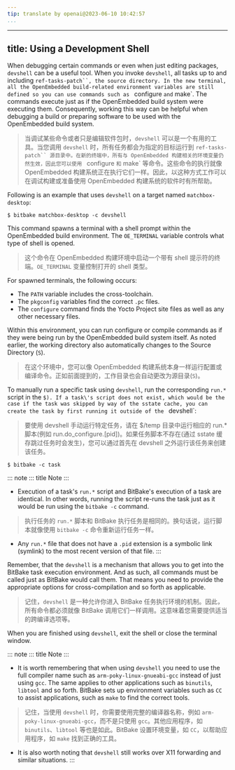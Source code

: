 ```yaml
---
tip: translate by openai@2023-06-10 10:42:57
...
```

---
title: Using a Development Shell
--------------------------------

When debugging certain commands or even when just editing packages, `devshell` can be a useful tool. When you invoke `devshell`, all tasks up to and including `ref-tasks-patch``, the source directory. In the new terminal, all the OpenEmbedded build-related environment variables are still defined so you can use commands such as ` configure `and` make`. The commands execute just as if the OpenEmbedded build system were executing them. Consequently, working this way can be helpful when debugging a build or preparing software to be used with the OpenEmbedded build system.

> 当调试某些命令或者只是编辑软件包时，`devshell` 可以是一个有用的工具。当您调用 `devshell` 时，所有任务都会为指定的目标运行到 `ref-tasks-patch`` 源目录中。在新的终端中，所有与 OpenEmbedded 构建相关的环境变量仍然生效，因此您可以使用 ` configure `和` make` 等命令。这些命令的执行就像 OpenEmbedded 构建系统正在执行它们一样。因此，以这种方式工作可以在调试构建或准备使用 OpenEmbedded 构建系统的软件时有所帮助。

Following is an example that uses `devshell` on a target named `matchbox-desktop`:

```
$ bitbake matchbox-desktop -c devshell
```

This command spawns a terminal with a shell prompt within the OpenEmbedded build environment. The `OE_TERMINAL` variable controls what type of shell is opened.

> 这个命令在 OpenEmbedded 构建环境中启动一个带有 shell 提示符的终端。`OE_TERMINAL` 变量控制打开的 shell 类型。

For spawned terminals, the following occurs:

- The `PATH` variable includes the cross-toolchain.
- The `pkgconfig` variables find the correct `.pc` files.
- The `configure` command finds the Yocto Project site files as well as any other necessary files.

Within this environment, you can run configure or compile commands as if they were being run by the OpenEmbedded build system itself. As noted earlier, the working directory also automatically changes to the Source Directory (`S`).

> 在这个环境中，您可以像 OpenEmbedded 构建系统本身一样运行配置或编译命令。正如前面提到的，工作目录也会自动更改为源目录(`S`)。

To manually run a specific task using `devshell`, run the corresponding `run.*` script in the `$). If a task\'s script does not exist, which would be the case if the task was skipped by way of the sstate cache, you can create the task by first running it outside of the ` devshell`:

> 要使用 devshell 手动运行特定任务，请在 $/temp 目录中运行相应的 run.*脚本(例如 run.do_configure.[pid])。如果任务脚本不存在(通过 sstate 缓存跳过任务时会发生)，您可以通过首先在 devshell 之外运行该任务来创建该任务。

```
$ bitbake -c task
```

::: note
::: title
Note
:::

- Execution of a task\'s `run.*` script and BitBake\'s execution of a task are identical. In other words, running the script re-runs the task just as it would be run using the `bitbake -c` command.

> 执行任务的 `run.*` 脚本和 BitBake 执行任务是相同的。换句话说，运行脚本就像使用 `bitbake -c` 命令重新运行任务一样。

- Any `run.*` file that does not have a `.pid` extension is a symbolic link (symlink) to the most recent version of that file.
  :::

Remember, that the `devshell` is a mechanism that allows you to get into the BitBake task execution environment. And as such, all commands must be called just as BitBake would call them. That means you need to provide the appropriate options for cross-compilation and so forth as applicable.

> 记住，`devshell` 是一种允许你进入 BitBake 任务执行环境的机制。因此，所有命令都必须就像 BitBake 调用它们一样调用。这意味着您需要提供适当的跨编译选项等。

When you are finished using `devshell`, exit the shell or close the terminal window.

::: note
::: title
Note
:::

- It is worth remembering that when using `devshell` you need to use the full compiler name such as `arm-poky-linux-gnueabi-gcc` instead of just using `gcc`. The same applies to other applications such as `binutils`, `libtool` and so forth. BitBake sets up environment variables such as `CC` to assist applications, such as `make` to find the correct tools.

> 记住，当使用 `devshell` 时，你需要使用完整的编译器名称，例如 `arm-poky-linux-gnueabi-gcc`，而不是只使用 `gcc`。其他应用程序，如 `binutils`、`libtool` 等也是如此。BitBake 设置环境变量，如 `CC`，以帮助应用程序，如 `make` 找到正确的工具。

- It is also worth noting that `devshell` still works over X11 forwarding and similar situations.
  :::
